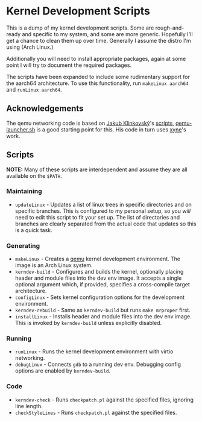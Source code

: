 # Kernel Development Scripts

This is a dump of my kernel development scripts. Some are rough-and-ready and
specific to my system, and some are more generic. Hopefully I'll get a chance to
clean them up over time. Generally I assume the distro I'm using (Arch Linux.)

Additionally you will need to install appropriate packages, again at some point
I will try to document the required packages.

The scripts have been expanded to include some rudimentary support for the
aarch64 architecture. To use this functionality, run `makeLinux aarch64` and
`runLinux aarch64`.

## Acknowledgements

The qemu networking code is based on [Jakub Klinkovský][lahwaacz]'s
[scripts][lahwaacz-scripts], [qemu-launcher.sh][qemu-launcher.sh] is a good
starting point for this. His code in turn uses [xyne][xyne]'s work.

## Scripts

__NOTE:__ Many of these scripts are interdependent and assume they are all
available on the `$PATH`.

### Maintaining

* `updateLinux` - Updates a list of linux trees in specific directories and on
  specific branches. This is configured to my personal setup, so you _will_ need
  to edit this script to fit your set up. The list of directories and branches
  are clearly separated from the actual code that updates so this is a quick
  task.

### Generating

* `makeLinux` - Creates a [qemu][qemu] kernel development environment. The image
  is an Arch Linux system.
* `kerndev-build` - Configures and builds the kernel, optionally placing header and
  module files into the dev env image. It accepts a single optional argument
  which, if provided, specifies a cross-compile target architecture.
* `configLinux` - Sets kernel configuration options for the development environment.
* `kerndev-rebuild` - Same as `kerndev-build` but runs `make mrproper` first.
* `installLinux` - Installs header and module files into the dev env image. This
  is invoked by `kerndev-build` unless explicitly disabled.

### Running

* `runLinux` - Runs the kernel development environment with virtio networking.
* `debugLinux` - Connects `gdb` to a running dev env. Debugging config options
  are enabled by `kerndev-build`.

### Code

* `kerndev-check` - Runs `checkpatch.pl` against the specified files, ignoring line length.
* `checkStyleLines` - Runs `checkpatch.pl` against the specified files.

[qemu]:http://wiki.qemu.org/Main_Page

[lahwaacz]:https://github.com/lahwaacz
[lahwaacz-scripts]:https://github.com/lahwaacz/archlinux-dotfiles
[qemu-launcher.sh]:https://github.com/lahwaacz/archlinux-dotfiles/blob/master/Scripts/qemu-launcher.sh
[xyne]:http://xyne.archlinux.ca/notes/network/dhcp_with_dns.html

